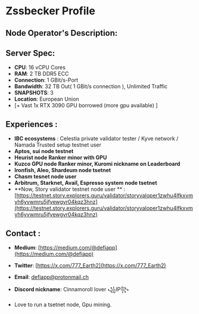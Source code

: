 # Zssbecker Profile

## Node Operator's Description:

## Server Spec:
- **CPU**: 16 vCPU Cores
- **RAM**: 2 TB DDR5 ECC
- **Connection**: 1 GBit/s-Port
- **Bandwidth**: 32 TB Out( 1 GBit/s connection ), Unlimited Traffic
- **SNAPSHOTS**: 3
- **Location**: European Union
-  [+ Vast 1x RTX 3090 GPU borrowed (more gpu available) ]

## Experiences :
- **IBC ecosystems** : Celestia private validator tester / Kyve network / Namada Trusted setup testnet user
- **Aptos, sui node testnet**
- **Heurist node Ranker minor with GPU**
- **Kuzco GPU node Ranker minor, Kuromi nickname on Leaderboard**
- **Ironfish, Aleo, Shardeum node tsetnet**
- **Chasm tesnet node user**
- **Arbitrum, Starknet, Avail, Espresso system node tsetnet**
- **Now, Story validator testnet node user **  : [https://testnet.story.explorers.guru/validator/storyvaloper1zwhu4lfkxvmyh6yvwmru5jfyewgyr04kqz3hnz](https://testnet.story.explorers.guru/validator/storyvaloper1zwhu4lfkxvmyh6yvwmru5jfyewgyr04kqz3hnz)

## Contact :
- **Medium**: [https://medium.com/@defiapp](https://medium.com/@defiapp)
- **Twitter**: [https://x.com/777_Earth2](https://x.com/777_Earth2)
- **Email**: defiapp@protonmail.ch
- **Discord nickname**: Cinnamoroll lover ꧁IP꧂

- Love to run a tsetnet node, Gpu mining.
